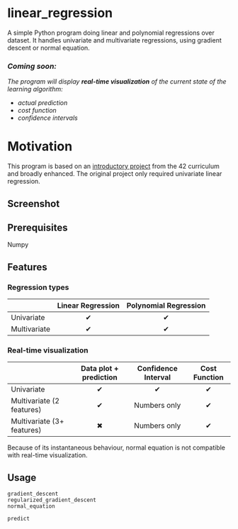 # linear_regression
A simple Python program doing linear and polynomial regressions over dataset. 
It handles univariate and multivariate regressions, using gradient descent or normal equation.

### *Coming soon:* 
_The program will display **real-time visualization** of the current state of the learning algorithm:_ 
- *actual prediction*
- *cost function*
- *confidence intervals*

# Motivation
This program is based on an [introductory project](https://cdn.intra.42.fr/pdf/pdf/455/ft_linear_regression.fr.pdf "Suject here!") from the 42 curriculum and broadly enhanced. 
The original project only required univariate linear regression.



## Screenshot

## Prerequisites
Numpy

## Features

### Regression types

|             | Linear Regression | Polynomial Regression |
| ----------  | :---------------: | :-------------------: |
| Univariate  |         ✔         |            ✔          |
| Multivariate |         ✔        |            ✔          |



### Real-time visualization

|                           | Data plot + prediction | Confidence Interval |Cost Function  |
| ------------------------  | :--------------------: | :-----------------: |:-------------------: |
| Univariate                |          ✔             |            ✔        | ✔
| Multivariate (2 features) |         ✔              | Numbers only        | ✔
| Multivariate (3+ features)|        ✖               | Numbers only        | ✔


Because of its instantaneous behaviour, normal equation is not compatible with real-time visualization.

## Usage

```
gradient_descent
regularized_gradient_descent
normal_equation

predict
```

